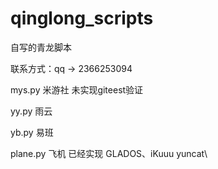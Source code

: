 # qinglong_scripts
自写的青龙脚本

联系方式：qq -> 2366253094

mys.py 米游社 未实现giteest验证

yy.py 雨云

yb.py 易班

plane.py 飞机 已经实现 GLADOS、iKuuu yuncat\
